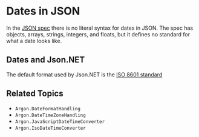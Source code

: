 # Dates in JSON

In the [JSON spec](http://www.ietf.org/rfc/rfc4627.txt) there is no literal syntax for dates in JSON. The spec has objects, arrays, strings, integers, and floats, but it defines no standard for what a date looks like.


## Dates and Json.NET

The default format used by Json.NET is the [ISO 8601 standard](http://en.wikipedia.org/wiki/ISO_8601)


## Related Topics

 * `Argon.DateFormatHandling`
 * `Argon.DateTimeZoneHandling`
 * `Argon.JavaScriptDateTimeConverter`
 * `Argon.IsoDateTimeConverter`
